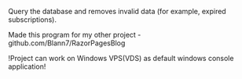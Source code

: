 Query the database and removes invalid data (for example, expired subscriptions).

Made this program for my other project - github.com/Blann7/RazorPagesBlog

!Project can work on Windows VPS(VDS) as default windows console application!
